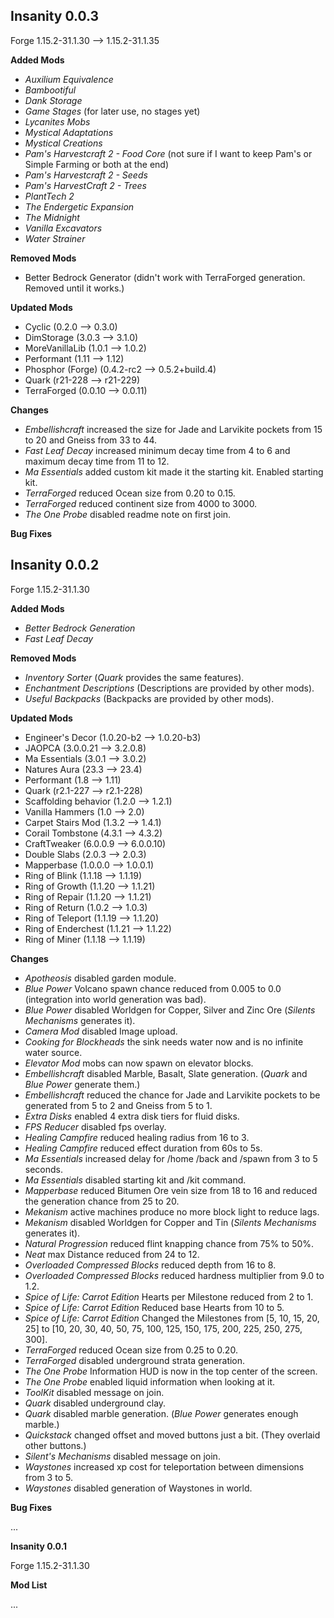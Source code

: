 Insanity 0.0.3
--------------

Forge 1.15.2-31.1.30 --> 1.15.2-31.1.35

**Added Mods**

* *Auxilium Equivalence*
* *Bambootiful*
* *Dank Storage*
* *Game Stages* (for later use, no stages yet)
* *Lycanites Mobs*
* *Mystical Adaptations*
* *Mystical Creations*
* *Pam's Harvestcraft 2 - Food Core* (not sure if I want to keep Pam's or Simple Farming or both at the end)
* *Pam's Harvestcraft 2 - Seeds*
* *Pam's HarvestCraft 2 - Trees*
* *PlantTech 2*
* *The Endergetic Expansion*
* *The Midnight*
* *Vanilla Excavators*
* *Water Strainer*

**Removed Mods**

- Better Bedrock Generator (didn't work with TerraForged generation. Removed until it works.)

**Updated Mods**

* Cyclic (0.2.0 --> 0.3.0)
* DimStorage (3.0.3 --> 3.1.0)
* MoreVanillaLib (1.0.1 --> 1.0.2)
* Performant (1.11 --> 1.12)
* Phosphor (Forge) (0.4.2-rc2 --> 0.5.2+build.4)
* Quark (r21-228 --> r21-229)
* TerraForged (0.0.10 --> 0.0.11)

**Changes**

* *Embellishcraft* increased the size for Jade and Larvikite pockets from 15 to 20 and Gneiss from 33 to 44.
* *Fast Leaf Decay* increased minimum decay time from 4 to 6 and maximum decay time from 11 to 12.
* *Ma Essentials* added custom kit made it the starting kit. Enabled starting kit.
* *TerraForged* reduced Ocean size from 0.20 to 0.15.
* *TerraForged* reduced continent size from 4000 to 3000.
* *The One Probe* disabled readme note on first join.

**Bug Fixes**

Insanity 0.0.2
--------------

Forge 1.15.2-31.1.30

**Added Mods**

* *Better Bedrock Generation*
* *Fast Leaf Decay*

**Removed Mods**

* *Inventory Sorter* (*Quark* provides the same features).
* *Enchantment Descriptions* (Descriptions are provided by other mods).
* *Useful Backpacks* (Backpacks are provided by other mods).

**Updated Mods**

* Engineer's Decor (1.0.20-b2 --> 1.0.20-b3)
* JAOPCA (3.0.0.21 --> 3.2.0.8)
* Ma Essentials (3.0.1 --> 3.0.2)
* Natures Aura (23.3 --> 23.4)
* Performant (1.8 --> 1.11)
* Quark (r2.1-227 --> r2.1-228)
* Scaffolding behavior (1.2.0 --> 1.2.1)
* Vanilla Hammers (1.0 --> 2.0)
* Carpet Stairs Mod (1.3.2 --> 1.4.1)
* Corail Tombstone (4.3.1 --> 4.3.2)
* CraftTweaker (6.0.0.9 --> 6.0.0.10)
* Double Slabs (2.0.3 --> 2.0.3)
* Mapperbase (1.0.0.0 --> 1.0.0.1)
* Ring of Blink (1.1.18 --> 1.1.19)
* Ring of Growth (1.1.20 --> 1.1.21)
* Ring of Repair (1.1.20 --> 1.1.21)
* Ring of Return (1.0.2 --> 1.0.3)
* Ring of Teleport (1.1.19 --> 1.1.20)
* Ring of Enderchest (1.1.21 --> 1.1.22)
* Ring of Miner (1.1.18 --> 1.1.19)

**Changes**

* *Apotheosis* disabled garden module.
* *Blue Power* Volcano spawn chance reduced from 0.005 to 0.0 (integration into world generation was bad).
* *Blue Power* disabled Worldgen for Copper, Silver and Zinc Ore (*Silents Mechanisms* generates it).
* *Camera Mod* disabled Image upload.
* *Cooking for Blockheads* the sink needs water now and is no infinite water source.
* *Elevator Mod* mobs can now spawn on elevator blocks.
* *Embellishcraft* disabled Marble, Basalt, Slate generation. (*Quark* and *Blue Power* generate them.)
* *Embellishcraft* reduced the chance for Jade and Larvikite pockets to be generated from 5 to 2 and Gneiss from 5 to 1.
* *Extra Disks* enabled 4 extra disk tiers for fluid disks.
* *FPS Reducer* disabled fps overlay.
* *Healing Campfire* reduced healing radius from 16 to 3.
* *Healing Campfire* reduced effect duration from 60s to 5s.
* *Ma Essentials* increased delay for /home /back and /spawn from 3 to 5 seconds.
* *Ma Essentials* disabled starting kit and /kit command.
* *Mapperbase* reduced Bitumen Ore vein size from 18 to 16 and reduced the generation chance from 25 to 20.
* *Mekanism* active machines produce no more block light to reduce lags.
* *Mekanism* disabled Worldgen for Copper and Tin (*Silents Mechanisms* generates it).
* *Natural Progression* reduced flint knapping chance from 75% to 50%.
* *Neat* max Distance reduced from 24 to 12.
* *Overloaded Compressed Blocks* reduced depth from 16 to 8.
* *Overloaded Compressed Blocks* reduced hardness multiplier from 9.0 to 1.2.
* *Spice of Life: Carrot Edition* Hearts per Milestone reduced from 2 to 1.
* *Spice of Life: Carrot Edition* Reduced base Hearts from 10 to 5.
* *Spice of Life: Carrot Edition* Changed the Milestones from [5, 10, 15, 20, 25] to [10, 20, 30, 40, 50, 75, 100, 125, 150, 175, 200, 225, 250, 275, 300].
* *TerraForged* reduced Ocean size from 0.25 to 0.20.
* *TerraForged* disabled underground strata generation.
* *The One Probe* Information HUD is now in the top center of the screen.
* *The One Probe* enabled liquid information when looking at it.
* *ToolKit* disabled message on join.
* *Quark* disabled underground clay.
* *Quark* disabled marble generation. (*Blue Power* generates enough marble.)
* *Quickstack* changed offset and moved buttons just a bit. (They overlaid other buttons.)
* *Silent's Mechanisms* disabled message on join.
* *Waystones* increased xp cost for teleportation between dimensions from 3 to 5.
* *Waystones* disabled generation of Waystones in world.

**Bug Fixes**

...

**Insanity 0.0.1**

Forge 1.15.2-31.1.30

**Mod List**

...
